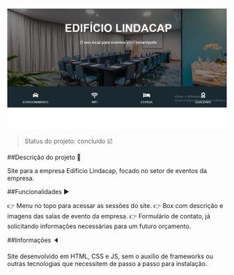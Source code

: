 <p align=center>
    <img src="./img/img-readme.JPG">
</p>

>Status do projeto: concluído :ballot_box_with_check:

##Descrição do projeto :page_facing_up:

Site para a empresa Edificio Lindacap, focado no setor de eventos da empresa. 

##Funcionalidades :arrow_forward:

:point_right: Menu no topo para acessar as sessões do site.
:point_right: Box com descrição e imagens das salas de evento da empresa.
:point_right: Formulário de contato, já solicitando informações necessárias para um futuro orçamento.

##Informações :speaker:

Site desenvolvido em HTML, CSS e JS, sem o auxilio de frameworks ou outras tecnologias que necessitem de passo a passo para instalação.